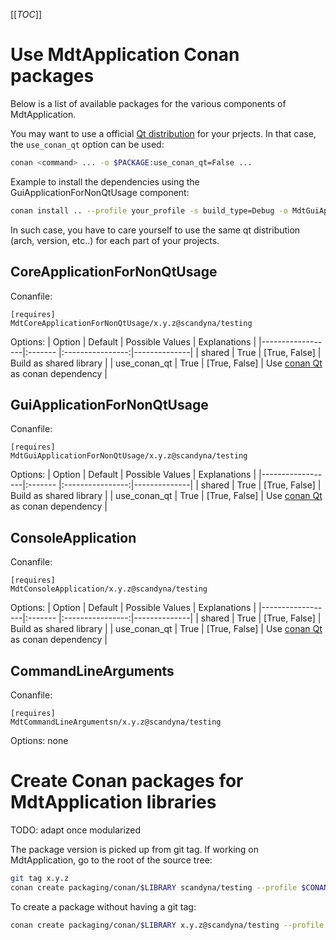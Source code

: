 [[_TOC_]]

# Use MdtApplication Conan packages

Below is a list of available packages for the various components of MdtApplication.

You may want to use a official [Qt distribution](https://www.qt.io/download) for your prjects.
In that case, the `use_conan_qt` option can be used:
```bash
conan <command> ... -o $PACKAGE:use_conan_qt=False ...
```

Example to install the dependencies using the GuiApplicationForNonQtUsage component:
```bash
conan install .. --profile your_profile -s build_type=Debug -o MdtGuiApplicationForNonQtUsage:use_conan_qt=False
```

In such case, you have to care yourself to use the same qt distribution (arch, version, etc..)
for each part of your projects.

## CoreApplicationForNonQtUsage

Conanfile:
```conan
[requires]
MdtCoreApplicationForNonQtUsage/x.y.z@scandyna/testing
```

Options:
| Option           | Default | Possible Values  | Explanations |
|------------------|:------- |:----------------:|--------------|
| shared           | True    |  [True, False]   | Build as shared library |
| use_conan_qt     | True    |  [True, False]   | Use [conan Qt](https://conan.io/center/qt) as conan dependency |

## GuiApplicationForNonQtUsage

Conanfile:
```conan
[requires]
MdtGuiApplicationForNonQtUsage/x.y.z@scandyna/testing
```

Options:
| Option           | Default | Possible Values  | Explanations |
|------------------|:------- |:----------------:|--------------|
| shared           | True    |  [True, False]   | Build as shared library |
| use_conan_qt     | True    |  [True, False]   | Use [conan Qt](https://conan.io/center/qt) as conan dependency |

## ConsoleApplication

Conanfile:
```conan
[requires]
MdtConsoleApplication/x.y.z@scandyna/testing
```

Options:
| Option           | Default | Possible Values  | Explanations |
|------------------|:------- |:----------------:|--------------|
| shared           | True    |  [True, False]   | Build as shared library |
| use_conan_qt     | True    |  [True, False]   | Use [conan Qt](https://conan.io/center/qt) as conan dependency |

## CommandLineArguments

Conanfile:
```conan
[requires]
MdtCommandLineArgumentsn/x.y.z@scandyna/testing
```

Options: none

# Create Conan packages for MdtApplication libraries

TODO: adapt once modularized

The package version is picked up from git tag.
If working on MdtApplication, go to the root of the source tree:
```bash
git tag x.y.z
conan create packaging/conan/$LIBRARY scandyna/testing --profile $CONAN_PROFILE -s build_type=$BUILD_TYPE
```

To create a package without having a git tag:
```bash
conan create packaging/conan/$LIBRARY x.y.z@scandyna/testing --profile $CONAN_PROFILE -s build_type=$BUILD_TYPE
```
